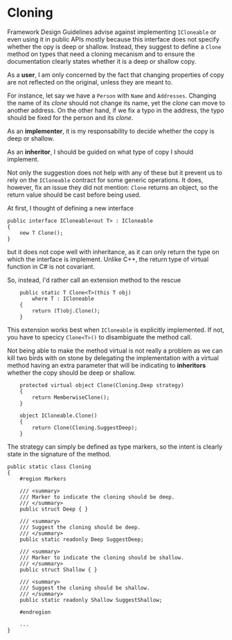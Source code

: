 # Cloning
Framework Design Guidelines advise against implementing `ICloneable` or even using it in public APIs mostly because this interface
does not specify whether the opy is deep or shallow. Instead, they suggest to define a `Clone` method on types that need a cloning 
mecanism and to ensure the documentation clearly states whether it is a deep or shallow copy.

As a **user**, I am only concerned by the fact that changing properties of copy are not reflected on the original, unless they are meant to.

For instance, let say we have a `Person` with `Name` and `Addresses`. Changing the name of its _clone_ should not change its name, yet the 
_clone_ can move to another address. On the other hand, if we fix a typo in the address, the typo should be fixed for the person and its _clone_.

As an **implementer**, it is my responsability to decide whether the copy is deep or shallow.

As an **inheritor**, I should be guided on what type of copy I should implement.


Not only the suggestion does not help with any of these but it prevent us to rely on the `ICloneable` contract for some generic operations. It does,
however, fix an issue they did not mention: `Clone` returns an object, so the return value should be cast before being used.

At first, I thought of defining a new interface

    public interface ICloneable<out T> : ICloneable
    {
        new T Clone();
    }

but it does not cope well with inheritance, as it can only return the type on which the interface is implement. Unlike C++, the return type of 
virtual function in C# is not covariant.


So, instead, I'd rather call an extension method to the rescue

        public static T Clone<T>(this T obj)
            where T : ICloneable
        {
            return (T)obj.Clone();
        }

This extension works best when `ICloneable` is explicitly implemented. If not, you have to specicy `Clone<T>()` to disambiguate
the method call.

Not being able to make the method virtual is not really a problem as we can kill two birds with on stone by delegating the implementation
with a virtual method having an extra parameter that will be indicating to **inheritors** whether the copy should be deep or shallow.

        protected virtual object Clone(Cloning.Deep strategy)
        {
            return MemberwiseClone();
        }

        object ICloneable.Clone()
        {
            return Clone(Cloning.SuggestDeep);
        }

The strategy can simply be defined as type markers, so the intent is clearly state in the signature of the method.

    public static class Cloning
    {
        #region Markers

        /// <summary>
        /// Marker to indicate the cloning should be deep.
        /// </summary>
        public struct Deep { }

        /// <summary>
        /// Suggest the cloning should be deep.
        /// </summary>
        public static readonly Deep SuggestDeep;

        /// <summary>
        /// Marker to indicate the cloning should be shallow.
        /// </summary>
        public struct Shallow { }

        /// <summary>
        /// Suggest the cloning should be shallow.
        /// </summary>
        public static readonly Shallow SuggestShallow;

        #endregion

        ...
    }
